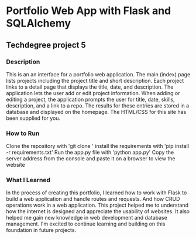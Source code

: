# Portfolio Web App with Flask and SQLAlchemy
## Techdegree project 5

### Description
This is an  an interface for a portfolio web application. The main (index) page lists projects including the project title and short description. Each project links to a detail page that displays the title, date, and description.
The application lets the user add or edit project information. When adding or editing a project, the application prompts the user for title, date, skills, description, and a link to a repo. The results for these entries are stored in a database and displayed on the homepage. The HTML/CSS for this site has been supplied for you.


### How to Run
Clone the repository with 'git clone <link>'
install the requirements with 'pip install -r requirements.txt'
Run the app.py file  with 'python app.py'
Copy the server address from the console and paste it on a browser to view the website


### What I Learned
In the process of creating this portfolio, I learned how to work with Flask to build a web application and handle routes and requests. And how CRUD operations work in a web application.
This project helped me to understand how the internet is designed and appreciate the usability of websites. It also helped me gain new knowledge in web development and database management. I'm excited to continue learning and building on this foundation in future projects.
